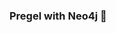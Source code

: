 ### Pregel with Neo4j 🚀

































































































































 





























